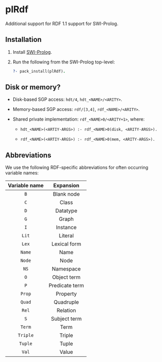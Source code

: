 plRdf
=====

Additional support for RDF 1.1 support for SWI-Prolog.



Installation
------------

  1. Install [SWI-Prolog](http://www.swi-prolog.org/Download.html).
  
  2. Run the following from the SWI-Prolog top-level:
  
     ```prolog
     ?- pack_install(plRdf).
     ```


Disk or memory?
---------------

  * Disk-based SGP access: `hdt/4`, `hdt_<NAME>/<ARITY>`.
  
  * Memory-based SGP access: `rdf/[3,4]`, `rdf_<NAME>/<ARITY>`.
  
  * Shared private implementation: `rdf_<NAME>0/<ARITY+1>`, where:
  
    * `hdt_<NAME>(<ARTIY-ARGS>) :- rdf_<NAME>0(disk, <ARITY-ARGS>).`
    
    * `rdf_<NAME>(<ARTIY-ARGS>) :- rdf_<NAME>0(mem, <ARITY-ARGS>).`



Abbreviations
-------------

We use the following RDF-specific abbreviations for often occurring
variable names:

| **Variable name** | **Expansion**  |
|:-----------------:|:--------------:|
| `B`               | Blank node     |
| `C`               | Class          |
| `D`               | Datatype       |
| `G`               | Graph          |
| `I`               | Instance       |
| `Lit`             | Literal        |
| `Lex`             | Lexical form   |
| `Name`            | Name           |
| `Node`            | Node           |
| `NS`              | Namespace      |
| `O`               | Object term    |
| `P`               | Predicate term |
| `Prop`            | Property       |
| `Quad`            | Quadruple      |
| `Rel`             | Relation       |
| `S`               | Subject term   |
| `Term`            | Term           |
| `Triple`          | Triple         |
| `Tuple`           | Tuple          |
| `Val`             | Value          |
